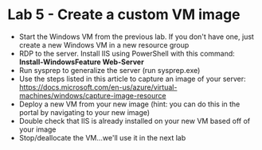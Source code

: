 # Lab 5 - Create a custom VM image

* Start the Windows VM from the previous lab. If you don't have one, just create a new Windows VM in a new resource group
* RDP to the server. Install IIS using PowerShell with this command: **Install-WindowsFeature Web-Server**
* Run sysprep to generalize the server (run sysprep.exe)
* Use the steps listed in this article to capture an image of your server: https://docs.microsoft.com/en-us/azure/virtual-machines/windows/capture-image-resource
* Deploy a new VM from your new image (hint: you can do this in the portal by navigating to your new image)
* Double check that IIS is already installed on your new VM based off of your image
* Stop/deallocate the VM...we'll use it in the next lab
